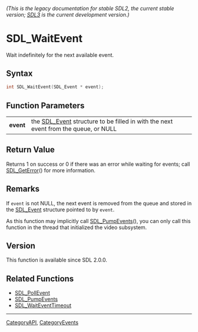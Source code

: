 ###### (This is the legacy documentation for stable SDL2, the current stable version; [SDL3](https://wiki.libsdl.org/SDL3/) is the current development version.)
# SDL_WaitEvent

Wait indefinitely for the next available event.

## Syntax

```c
int SDL_WaitEvent(SDL_Event * event);

```

## Function Parameters

|               |                                                                                                  |
| ------------- | ------------------------------------------------------------------------------------------------ |
| **event**     | the [SDL_Event](SDL_Event) structure to be filled in with the next event from the queue, or NULL |

## Return Value

Returns 1 on success or 0 if there was an error while waiting for events;
call [SDL_GetError](SDL_GetError)() for more information.

## Remarks

If `event` is not NULL, the next event is removed from the queue and stored
in the [SDL_Event](SDL_Event) structure pointed to by `event`.

As this function may implicitly call [SDL_PumpEvents](SDL_PumpEvents)(),
you can only call this function in the thread that initialized the video
subsystem.

## Version

This function is available since SDL 2.0.0.

## Related Functions

* [SDL_PollEvent](SDL_PollEvent)
* [SDL_PumpEvents](SDL_PumpEvents)
* [SDL_WaitEventTimeout](SDL_WaitEventTimeout)

----
[CategoryAPI](CategoryAPI), [CategoryEvents](CategoryEvents)


